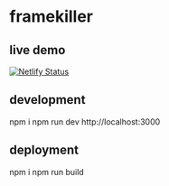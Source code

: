 # framekiller

## live demo
[![Netlify Status](https://api.netlify.com/api/v1/badges/30afdcb3-b1c8-4885-b2e7-54ee486c8390/deploy-status)](https://app.netlify.com/sites/framekiller/deploys)

## development
npm i
npm run dev
http://localhost:3000

## deployment
npm i
npm run build
